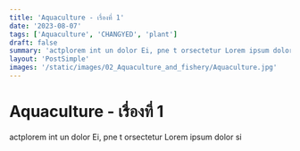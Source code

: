 ```yaml
---
title: 'Aquaculture - เรื่องที่ 1'
date: '2023-08-07'
tags: ['Aquaculture', 'CHANGYED', 'plant']
draft: false
summary: 'actplorem int un dolor Ei, pne t orsectetur Lorem ipsum dolor si'
layout: 'PostSimple'
images: '/static/images/02_Aquaculture_and_fishery/Aquaculture.jpg'
---
```


# Aquaculture - เรื่องที่ 1
actplorem int un dolor Ei, pne t orsectetur Lorem ipsum dolor si
